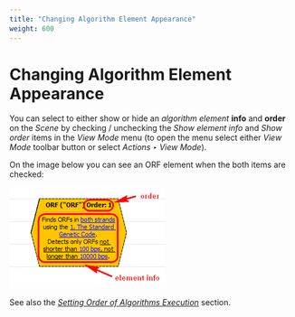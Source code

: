 ```yaml
---
title: "Changing Algorithm Element Appearance"
weight: 600
---
```



# Changing Algorithm Element Appearance

You can select to either show or hide an _algorithm element_ **info** and **order** on the _Scene_ by checking / unchecking the _Show element info_ and _Show order_ items in the _View Mode_ menu (to open the menu select either _View Mode_ toolbar button or select _Actions ‣ View Mode_).

On the image below you can see an ORF element when the both items are checked:


![](/images/65930635/65930636.png)

See also the [_Setting Order of Algorithms Execution_](setting-order-of-algorithms-execution.md) section.
